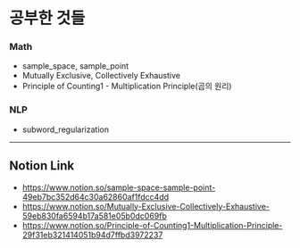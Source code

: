 # 공부한 것들 #
### Math ###
* sample_space, sample_point
* Mutually Exclusive, Collectively Exhaustive
* Principle of Counting1 - Multiplication Principle(곱의 원리)
### NLP ###
* subword_regularization
------------
## Notion Link ##
* <https://www.notion.so/sample-space-sample-point-49eb7bc352d64c30a62860af1fdcc4dd>
* <https://www.notion.so/Mutually-Exclusive-Collectively-Exhaustive-59eb830fa6594b17a581e05b0dc069fb>
* <https://www.notion.so/Principle-of-Counting1-Multiplication-Principle-29f31eb321414051b94d7ffbd3972237>